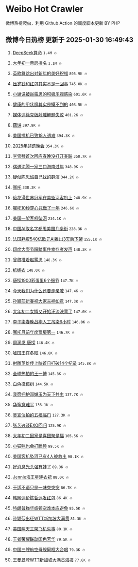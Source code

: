 # Weibo Hot Crawler 



微博热榜爬虫，利用 Github Action 的调度脚本更新 BY PHP 


## 微博今日热榜 更新于 2025-01-30 16:49:43 
1. [DeepSeek算命](https://s.weibo.com/weibo?q=DeepSeek%E7%AE%97%E5%91%BD&t=31&band_rank=1&Refer=top) `1.4M 🔥` 

1. [大年初一票房排名](https://s.weibo.com/weibo?q=%23%E5%A4%A7%E5%B9%B4%E5%88%9D%E4%B8%80%E7%A5%A8%E6%88%BF%E6%8E%92%E5%90%8D%23&t=31&band_rank=2&Refer=top) `1.1M 🔥` 

1. [英歌舞跳出对新年的美好祝福](https://s.weibo.com/weibo?q=%23%E8%8B%B1%E6%AD%8C%E8%88%9E%E8%B7%B3%E5%87%BA%E5%AF%B9%E6%96%B0%E5%B9%B4%E7%9A%84%E7%BE%8E%E5%A5%BD%E7%A5%9D%E7%A6%8F%23&t=31&band_rank=3&Refer=top) `895.9K 🔥` 

1. [压岁钱和红包其实不是一回事](https://s.weibo.com/weibo?q=%23%E5%8E%8B%E5%B2%81%E9%92%B1%E5%92%8C%E7%BA%A2%E5%8C%85%E5%85%B6%E5%AE%9E%E4%B8%8D%E6%98%AF%E4%B8%80%E5%9B%9E%E4%BA%8B%23&t=31&band_rank=4&Refer=top) `745.0K 🔥` 

1. [小谢说被赵露思的积极乐观感染](https://s.weibo.com/weibo?q=%23%E5%B0%8F%E8%B0%A2%E8%AF%B4%E8%A2%AB%E8%B5%B5%E9%9C%B2%E6%80%9D%E7%9A%84%E7%A7%AF%E6%9E%81%E4%B9%90%E8%A7%82%E6%84%9F%E6%9F%93%23&t=31&band_rank=5&Refer=top) `601.6K 🔥` 

1. [健康的甲状腺其实是摸不到的](https://s.weibo.com/weibo?q=%23%E5%81%A5%E5%BA%B7%E7%9A%84%E7%94%B2%E7%8A%B6%E8%85%BA%E5%85%B6%E5%AE%9E%E6%98%AF%E6%91%B8%E4%B8%8D%E5%88%B0%E7%9A%84%23&t=31&band_rank=6&Refer=top) `403.5K 🔥` 

1. [媒体评徐克版射雕解题失败](https://s.weibo.com/weibo?q=%23%E5%AA%92%E4%BD%93%E8%AF%84%E5%BE%90%E5%85%8B%E7%89%88%E5%B0%84%E9%9B%95%E8%A7%A3%E9%A2%98%E5%A4%B1%E8%B4%A5%23&t=31&band_rank=7&Refer=top) `401.2K 🔥` 

1. [藕饼](https://s.weibo.com/weibo?q=%E8%97%95%E9%A5%BC&t=31&band_rank=8&Refer=top) `397.9K 🔥` 

1. [美国撞机已致18人遇难](https://s.weibo.com/weibo?q=%23%E7%BE%8E%E5%9B%BD%E6%92%9E%E6%9C%BA%E5%B7%B2%E8%87%B418%E4%BA%BA%E9%81%87%E9%9A%BE%23&t=31&band_rank=9&Refer=top) `394.3K 🔥` 

1. [2025年非遗晚会](https://s.weibo.com/weibo?q=%232025%E5%B9%B4%E9%9D%9E%E9%81%97%E6%99%9A%E4%BC%9A%23&t=31&band_rank=10&Refer=top) `354.3K 🔥` 

1. [李雪琴首次回应春晚没打开春联](https://s.weibo.com/weibo?q=%E6%9D%8E%E9%9B%AA%E7%90%B4%E9%A6%96%E6%AC%A1%E5%9B%9E%E5%BA%94%E6%98%A5%E6%99%9A%E6%B2%A1%E6%89%93%E5%BC%80%E6%98%A5%E8%81%94&t=31&band_rank=11&Refer=top) `350.7K 🔥` 

1. [偶遇沈腾一家三口海南过年](https://s.weibo.com/weibo?q=%23%E5%81%B6%E9%81%87%E6%B2%88%E8%85%BE%E4%B8%80%E5%AE%B6%E4%B8%89%E5%8F%A3%E6%B5%B7%E5%8D%97%E8%BF%87%E5%B9%B4%23&t=31&band_rank=12&Refer=top) `348.9K 🔥` 

1. [疑似陈思诚自己找的群演](https://s.weibo.com/weibo?q=%E7%96%91%E4%BC%BC%E9%99%88%E6%80%9D%E8%AF%9A%E8%87%AA%E5%B7%B1%E6%89%BE%E7%9A%84%E7%BE%A4%E6%BC%94&t=31&band_rank=13&Refer=top) `344.2K 🔥` 

1. [哪吒](https://s.weibo.com/weibo?q=%E5%93%AA%E5%90%92&t=31&band_rank=14&Refer=top) `338.3K 🔥` 

1. [俄花滑世界冠军在美坠河客机上](https://s.weibo.com/weibo?q=%23%E4%BF%84%E8%8A%B1%E6%BB%91%E4%B8%96%E7%95%8C%E5%86%A0%E5%86%9B%E5%9C%A8%E7%BE%8E%E5%9D%A0%E6%B2%B3%E5%AE%A2%E6%9C%BA%E4%B8%8A%23&t=31&band_rank=15&Refer=top) `248.9K 🔥` 

1. [哪吒10秒穿心咒做了一年](https://s.weibo.com/weibo?q=%E5%93%AA%E5%90%9210%E7%A7%92%E7%A9%BF%E5%BF%83%E5%92%92%E5%81%9A%E4%BA%86%E4%B8%80%E5%B9%B4&t=31&band_rank=16&Refer=top) `246.6K 🔥` 

1. [美国一架客机坠河](https://s.weibo.com/weibo?q=%23%E7%BE%8E%E5%9B%BD%E4%B8%80%E6%9E%B6%E5%AE%A2%E6%9C%BA%E5%9D%A0%E6%B2%B3%23&t=31&band_rank=17&Refer=top) `234.1K 🔥` 

1. [中国AI取名字都甩美国几条街](https://s.weibo.com/weibo?q=%23%E4%B8%AD%E5%9B%BDAI%E5%8F%96%E5%90%8D%E5%AD%97%E9%83%BD%E7%94%A9%E7%BE%8E%E5%9B%BD%E5%87%A0%E6%9D%A1%E8%A1%97%23&t=31&band_rank=18&Refer=top) `228.3K 🔥` 

1. [法国耗资540亿欧元AI推出3天后下架](https://s.weibo.com/weibo?q=%23%E6%B3%95%E5%9B%BD%E8%80%97%E8%B5%84540%E4%BA%BF%E6%AC%A7%E5%85%83AI%E6%8E%A8%E5%87%BA3%E5%A4%A9%E5%90%8E%E4%B8%8B%E6%9E%B6%23&t=31&band_rank=19&Refer=top) `155.1K 🔥` 

1. [印度大壶节踩踏事件幸存者发声](https://s.weibo.com/weibo?q=%23%E5%8D%B0%E5%BA%A6%E5%A4%A7%E5%A3%B6%E8%8A%82%E8%B8%A9%E8%B8%8F%E4%BA%8B%E4%BB%B6%E5%B9%B8%E5%AD%98%E8%80%85%E5%8F%91%E5%A3%B0%23&t=31&band_rank=20&Refer=top) `148.3K 🔥` 

1. [曾黎推着赵露思](https://s.weibo.com/weibo?q=%23%E6%9B%BE%E9%BB%8E%E6%8E%A8%E7%9D%80%E8%B5%B5%E9%9C%B2%E6%80%9D%23&t=31&band_rank=21&Refer=top) `148.3K 🔥` 

1. [纸嫁衣](https://s.weibo.com/weibo?q=%E7%BA%B8%E5%AB%81%E8%A1%A3&t=31&band_rank=22&Refer=top) `148.0K 🔥` 

1. [唐探1900彩蛋里6个细节](https://s.weibo.com/weibo?q=%23%E5%94%90%E6%8E%A21900%E5%BD%A9%E8%9B%8B%E9%87%8C6%E4%B8%AA%E7%BB%86%E8%8A%82%23&t=31&band_rank=23&Refer=top) `147.7K 🔥` 

1. [今天我们为什么还要走亲戚](https://s.weibo.com/weibo?q=%23%E4%BB%8A%E5%A4%A9%E6%88%91%E4%BB%AC%E4%B8%BA%E4%BB%80%E4%B9%88%E8%BF%98%E8%A6%81%E8%B5%B0%E4%BA%B2%E6%88%9A%23&t=31&band_rank=24&Refer=top) `147.4K 🔥` 

1. [孙颖莎新春祝大家吉祥如意](https://s.weibo.com/weibo?q=%23%E5%AD%99%E9%A2%96%E8%8E%8E%E6%96%B0%E6%98%A5%E7%A5%9D%E5%A4%A7%E5%AE%B6%E5%90%89%E7%A5%A5%E5%A6%82%E6%84%8F%23&t=31&band_rank=25&Refer=top) `147.3K 🔥` 

1. [大年初二女婿又开始汗流浃背了](https://s.weibo.com/weibo?q=%23%E5%A4%A7%E5%B9%B4%E5%88%9D%E4%BA%8C%E5%A5%B3%E5%A9%BF%E5%8F%88%E5%BC%80%E5%A7%8B%E6%B1%97%E6%B5%81%E6%B5%83%E8%83%8C%E4%BA%86%23&t=31&band_rank=26&Refer=top) `147.0K 🔥` 

1. [李子柒春晚战袍人工吊染6小时](https://s.weibo.com/weibo?q=%23%E6%9D%8E%E5%AD%90%E6%9F%92%E6%98%A5%E6%99%9A%E6%88%98%E8%A2%8D%E4%BA%BA%E5%B7%A5%E5%90%8A%E6%9F%936%E5%B0%8F%E6%97%B6%23&t=31&band_rank=27&Refer=top) `146.8K 🔥` 

1. [哪吒目前年度票房第一](https://s.weibo.com/weibo?q=%23%E5%93%AA%E5%90%92%E7%9B%AE%E5%89%8D%E5%B9%B4%E5%BA%A6%E7%A5%A8%E6%88%BF%E7%AC%AC%E4%B8%80%23&t=31&band_rank=28&Refer=top) `146.7K 🔥` 

1. [周润发 唐探](https://s.weibo.com/weibo?q=%E5%91%A8%E6%B6%A6%E5%8F%91%20%E5%94%90%E6%8E%A2&t=31&band_rank=29&Refer=top) `146.4K 🔥` 

1. [嘘国王在冬眠](https://s.weibo.com/weibo?q=%E5%98%98%E5%9B%BD%E7%8E%8B%E5%9C%A8%E5%86%AC%E7%9C%A0&t=31&band_rank=30&Refer=top) `146.0K 🔥` 

1. [射雕英雄传上映首日打破14个纪录](https://s.weibo.com/weibo?q=%23%E5%B0%84%E9%9B%95%E8%8B%B1%E9%9B%84%E4%BC%A0%E4%B8%8A%E6%98%A0%E9%A6%96%E6%97%A5%E6%89%93%E7%A0%B414%E4%B8%AA%E7%BA%AA%E5%BD%95%23&t=31&band_rank=31&Refer=top) `145.8K 🔥` 

1. [全球热拍的王一博](https://s.weibo.com/weibo?q=%E5%85%A8%E7%90%83%E7%83%AD%E6%8B%8D%E7%9A%84%E7%8E%8B%E4%B8%80%E5%8D%9A&t=31&band_rank=32&Refer=top) `145.8K 🔥` 

1. [白色橄榄树](https://s.weibo.com/weibo?q=%E7%99%BD%E8%89%B2%E6%A9%84%E6%A6%84%E6%A0%91&t=31&band_rank=33&Refer=top) `144.5K 🔥` 

1. [我愿拥护邓婵玉为天下共主](https://s.weibo.com/weibo?q=%23%E6%88%91%E6%84%BF%E6%8B%A5%E6%8A%A4%E9%82%93%E5%A9%B5%E7%8E%89%E4%B8%BA%E5%A4%A9%E4%B8%8B%E5%85%B1%E4%B8%BB%23&t=31&band_rank=34&Refer=top) `137.7K 🔥` 

1. [华筝意难平](https://s.weibo.com/weibo?q=%E5%8D%8E%E7%AD%9D%E6%84%8F%E9%9A%BE%E5%B9%B3&t=31&band_rank=35&Refer=top) `136.1K 🔥` 

1. [吴宣仪拍的五福临门](https://s.weibo.com/weibo?q=%E5%90%B4%E5%AE%A3%E4%BB%AA%E6%8B%8D%E7%9A%84%E4%BA%94%E7%A6%8F%E4%B8%B4%E9%97%A8&t=31&band_rank=36&Refer=top) `127.3K 🔥` 

1. [张艺兴谈EXO回归](https://s.weibo.com/weibo?q=%23%E5%BC%A0%E8%89%BA%E5%85%B4%E8%B0%88EXO%E5%9B%9E%E5%BD%92%23&t=31&band_rank=37&Refer=top) `125.9K 🔥` 

1. [大年初二回家是喜团聚是福](https://s.weibo.com/weibo?q=%23%E5%A4%A7%E5%B9%B4%E5%88%9D%E4%BA%8C%E5%9B%9E%E5%AE%B6%E6%98%AF%E5%96%9C%E5%9B%A2%E8%81%9A%E6%98%AF%E7%A6%8F%23&t=31&band_rank=38&Refer=top) `105.5K 🔥` 

1. [小猫咪也会打瞌睡](https://s.weibo.com/weibo?q=%E5%B0%8F%E7%8C%AB%E5%92%AA%E4%B9%9F%E4%BC%9A%E6%89%93%E7%9E%8C%E7%9D%A1&t=31&band_rank=39&Refer=top) `99.5K 🔥` 

1. [美国客机坠河已有4人被救出](https://s.weibo.com/weibo?q=%23%E7%BE%8E%E5%9B%BD%E5%AE%A2%E6%9C%BA%E5%9D%A0%E6%B2%B3%E5%B7%B2%E6%9C%894%E4%BA%BA%E8%A2%AB%E6%95%91%E5%87%BA%23&t=31&band_rank=40&Refer=top) `90.1K 🔥` 

1. [好消息光头强有娃了](https://s.weibo.com/weibo?q=%E5%A5%BD%E6%B6%88%E6%81%AF%E5%85%89%E5%A4%B4%E5%BC%BA%E6%9C%89%E5%A8%83%E4%BA%86&t=31&band_rank=41&Refer=top) `89.3K 🔥` 

1. [Jennie海王星连衣裙](https://s.weibo.com/weibo?q=%23Jennie%E6%B5%B7%E7%8E%8B%E6%98%9F%E8%BF%9E%E8%A1%A3%E8%A3%99%23&t=31&band_rank=42&Refer=top) `88.0K 🔥` 

1. [于适不语只是一味突突突](https://s.weibo.com/weibo?q=%E4%BA%8E%E9%80%82%E4%B8%8D%E8%AF%AD%E5%8F%AA%E6%98%AF%E4%B8%80%E5%91%B3%E7%AA%81%E7%AA%81%E7%AA%81&t=31&band_rank=43&Refer=top) `86.7K 🔥` 

1. [韩网评价陈哲远发红包](https://s.weibo.com/weibo?q=%23%E9%9F%A9%E7%BD%91%E8%AF%84%E4%BB%B7%E9%99%88%E5%93%B2%E8%BF%9C%E5%8F%91%E7%BA%A2%E5%8C%85%23&t=31&band_rank=44&Refer=top) `86.4K 🔥` 

1. [特朗普称华盛顿空难本应避免](https://s.weibo.com/weibo?q=%23%E7%89%B9%E6%9C%97%E6%99%AE%E7%A7%B0%E5%8D%8E%E7%9B%9B%E9%A1%BF%E7%A9%BA%E9%9A%BE%E6%9C%AC%E5%BA%94%E9%81%BF%E5%85%8D%23&t=31&band_rank=45&Refer=top) `85.5K 🔥` 

1. [孙颖莎出征WTT新加坡大满贯](https://s.weibo.com/weibo?q=%E5%AD%99%E9%A2%96%E8%8E%8E%E5%87%BA%E5%BE%81WTT%E6%96%B0%E5%8A%A0%E5%9D%A1%E5%A4%A7%E6%BB%A1%E8%B4%AF&t=31&band_rank=46&Refer=top) `81.3K 🔥` 

1. [美国两天三架飞机失事](https://s.weibo.com/weibo?q=%23%E7%BE%8E%E5%9B%BD%E4%B8%A4%E5%A4%A9%E4%B8%89%E6%9E%B6%E9%A3%9E%E6%9C%BA%E5%A4%B1%E4%BA%8B%23&t=31&band_rank=47&Refer=top) `80.1K 🔥` 

1. [王者荣耀联动国色芳华](https://s.weibo.com/weibo?q=%23%E7%8E%8B%E8%80%85%E8%8D%A3%E8%80%80%E8%81%94%E5%8A%A8%E5%9B%BD%E8%89%B2%E8%8A%B3%E5%8D%8E%23&t=31&band_rank=48&Refer=top) `79.5K 🔥` 

1. [中国三艘航空母舰同框大合唱](https://s.weibo.com/weibo?q=%23%E4%B8%AD%E5%9B%BD%E4%B8%89%E8%89%98%E8%88%AA%E7%A9%BA%E6%AF%8D%E8%88%B0%E5%90%8C%E6%A1%86%E5%A4%A7%E5%90%88%E5%94%B1%23&t=31&band_rank=49&Refer=top) `79.3K 🔥` 

1. [王曼昱登WTT新加坡大满贯海报](https://s.weibo.com/weibo?q=%23%E7%8E%8B%E6%9B%BC%E6%98%B1%E7%99%BBWTT%E6%96%B0%E5%8A%A0%E5%9D%A1%E5%A4%A7%E6%BB%A1%E8%B4%AF%E6%B5%B7%E6%8A%A5%23&t=31&band_rank=50&Refer=top) `77.6K 🔥` 

